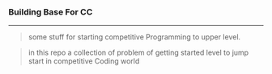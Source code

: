 ### Building Base For CC
----
> some stuff for starting competitive Programming to upper level.

> in this repo a collection of problem of getting started level to jump start in competitive Coding world
